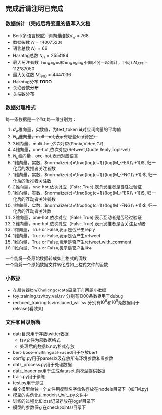 ## 完成后请注明已完成
### 数据统计（完成后将变量的值写入文档
* Bert(多语言模型）词向量维数$d_w=768$
* 数据条数 $N=148075238$
* 语言总数 $N_L=66$
* Hashtag总数 $N_H=2554184$
* 最大关注者数（engaged和engaging不做区分一起统计，下同) $M_{FER}=112787050$
* 最大关注数 $M_{FNG}=4447036$
* Hashtag分布 **TODO**
* ~~关注者数分布~~
* ~~关注数分布~~
### 数据处理格式
每一条数据是一个*list*,每一维分别为：  
1. $d_w$维向量，实数值，为text_token id对应词向量的平均值
2. ~~$N_H$维向量，multi-hot,表示有哪些tag(待定）~~
3. $3$维向量，multi-hot,依次对应(Photo,Video,Gif)
4. $4$维向量，one-hot,依次对应(Retweet,Quote,Reply,Toplevel)
5. $N_L$维向量，one-hot,表示对应语言
6. $1$维向量，实数，$normalize(c)=\frac{log(c+1)}{log(M_{FER}\ +1)}$, 归一化后的发推者关注者数
7. $1$维向量，实数，$normalize(c)=\frac{log(c+1)}{log(M_{FNG}\ +1)}$, 归一化后的发推者关注数
8. $2$维向量，one-hot,依次对应（False,True),表示发推者是否经过验证
9. $1$维向量，实数，$normalize(c)=\frac{log(c+1)}{log(M_{FER}\ +1)}$, 归一化后的互动者关注者数
10. $1$维向量，实数，$normalize(c)=\frac{log(c+1)}{log(M_{FNG}\ +1)}$, 归一化后的互动者关注数
11. $2$维向量，one-hot,依次对应（False,True),表示互动者是否经过验证
12. $2$维向量，one-hot,依次对应（False,True),表示发推者是否关注互动者
13. $1$维向量，True or False,表示是否产生reply
14. $1$维向量，True or False,表示是否产生retweet
15. $1$维向量，True or False,表示是否产生retweet_with_comment
16. $1$维向量，True or False,表示是否产生like

一个能将一条原始数据转成如上格式的函数  
一个能将一个原始数据文件转化成如上格式文件的函数

### 小数据
* 在服务器lzh/Challenge/data目录下有两组小数据
* toy_training.tsv/toy_val.tsv 分别有1000条数据用于dubug
* reduced_training.tsv/reduced_val.tsv 分别有$10^6$和$10^5$条数据用于release(看效果)

### 文件和目录解释
* data目录用于存放twitter数据
  * tsv文件为原数据格式
  * 处理后的数据以npy格式存放
* bert-base-multilingual-cased用于存放bert
* config.py用于parser以及存放所有环境参数和超参数
* data_process.py用于处理数据
* data_loader.py用于生成dataset,向模型提供数据
* train.py用于训练
* test.py用于测试
* 每个模型单独一个文件用模型名字命名存放在models目录下（如FM.py)
* 模型的实例化在models/\__init__.py文件中
* 训练的过程比如loss记录存放在logs/目录下
* 模型的参数保存在checkpoints/目录下
